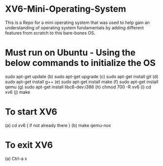 # XV6-Mini-Operating-System
This is a Repo for a mini operating system that was used to help gain an understanding of operating system fundamentals by adding different features from scratch to this bare-bones OS.

# Must run on Ubuntu - Using the below commands to initialize  the OS
sudo apt-get update
(b) sudo apt-get upgrade
(c) sudo apt-get install git
(d) sudo apt-get install g++
(e) sudo apt-get install make
(f) sudo apt-get install qemu
(g) sudo apt-get install libc6-dev:i386
(h) chmod 700 -R xv6
(i) cd xv6
(j) make

# To start XV6 
(a) cd xv6 ( if not already there )
(b) make qemu-nox

# To exit XV6
 (a) Ctrl-a x
 
 
